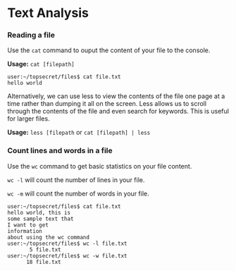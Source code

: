 # Text Analysis

### Reading a file

Use the ```cat``` command to ouput the content of your file to the console.

__Usage:__ ```cat [filepath]```

```console
user:~/topsecret/files$ cat file.txt 
hello world
```

Alternatively, we can use less to view the contents of the file one page at a time rather than dumping it all on the screen. Less allows us to scroll through the contents of the file and even search for keywords. This is useful for larger files.

__Usage:__ ```less [filepath```  or ```cat [filepath] | less```

### Count lines and words in a file

Use the ```wc``` command to get basic statistics on your file content. 

```wc -l``` will count the number of lines in your file.

```wc -m``` will count the number of words in your file. 

```console
user:~/topsecret/files$ cat file.txt 
hello world, this is
some sample text that
I want to get 
information
about using the wc command
user:~/topsecret/files$ wc -l file.txt 
       5 file.txt
user:~/topsecret/files$ wc -w file.txt 
      18 file.txt
```
